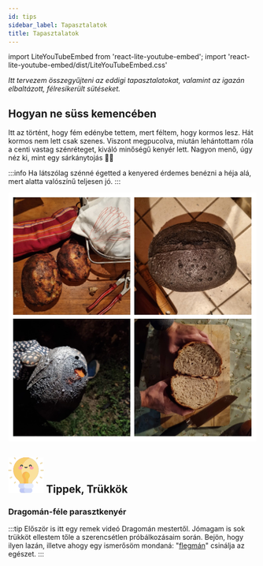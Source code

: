 ```yaml
---
id: tips
sidebar_label: Tapasztalatok
title: Tapasztalatok
---
```


import LiteYouTubeEmbed from 'react-lite-youtube-embed';
import 'react-lite-youtube-embed/dist/LiteYouTubeEmbed.css'


*Itt tervezem összegyűjteni az eddigi tapasztalatokat, valamint az igazán elbaltázott, félresikerült sütéseket.*

## Hogyan ne süss kemencében
Itt az történt, hogy fém edénybe tettem, mert féltem, hogy kormos lesz. Hát kormos nem lett csak szenes. Viszont megpucolva, miután lehántottam róla a centi vastag szénréteget, kiváló minőségű kenyér lett.
Nagyon menő, úgy néz ki, mint egy sárkánytojás 🐲🥚

:::info
Ha látszólag szénné égetted a kenyered érdemes benézni a héja alá, mert alatta valószínű teljesen jó.
:::

![burned](/img/photos/burned.png)

## ![](/img/icons/bulb_36px.svg) Tippek, Trükkök

### Dragomán-féle parasztkenyér
:::tip
Először is itt egy remek videó Dragomán mestertől. Jómagam is sok trükköt ellestem tőle a szerencsétlen próbálkozásaim során. Bejön, hogy ilyen lazán, illetve ahogy egy ismerősöm mondaná: "[flegmán](https://www.arcanum.com/hu/online-kiadvanyok/Lexikonok-a-magyar-nyelv-ertelmezo-szotara-1BE8B/f-28F2F/flegma-2B95E/ "Tényleg nem én találtam ki! Egy nagyon precíz, rendnáci, rendszerfetisiszta mérnök barátom használta rá a flegma jelzőt, miután látta a videót 😅")" csinálja az egészet. 
:::

<!-- <iframe width="100%" height="315" src="https://www.youtube.com/embed/AVgZHn8m0ZA" title="YouTube video player" frameborder="0" allow="accelerometer; autoplay; clipboard-write; encrypted-media; gyroscope; picture-in-picture" allowfullscreen></iframe> -->

<div className="video-container">
  <LiteYouTubeEmbed
    id="AVgZHn8m0ZA"
    title="Dragomán-féle parasztkenyér"
    poster="maxresdefault"
  />
</div>